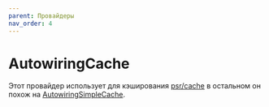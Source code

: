 ```yaml
---
parent: Провайдеры
nav_order: 4
---
```


# AutowiringCache

Этот провайдер использует для кэширования [psr/cache](https://www.php-fig.org/psr/psr-6/) в остальном он похож на
[AutowiringSimpleCache](simple-cache.md).
